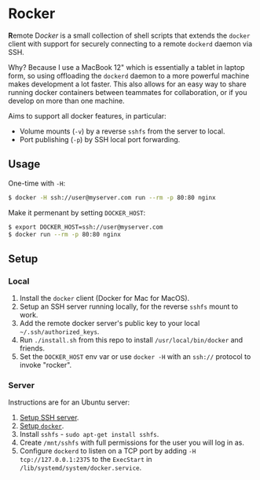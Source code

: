 # Rocker

**R**emote D*ocker* is a small collection of shell scripts that extends the
`docker` client with support for securely connecting to a remote `dockerd`
daemon via SSH.

Why? Because I use a MacBook 12" which is essentially a tablet in laptop form,
so using offloading the `dockerd` daemon to a more powerful machine makes
development a lot faster. This also allows for an easy way to share running
docker containers between teammates for collaboration, or if you develop on more
than one machine.

Aims to support all docker features, in particular:

 * Volume mounts (`-v`) by a reverse `sshfs` from the server to local.
 * Port publishing (`-p`) by SSH local port forwarding.

## Usage

One-time with `-H`:

```bash
$ docker -H ssh://user@myserver.com run --rm -p 80:80 nginx
```

Make it permenant by setting `DOCKER_HOST`:

```bash
$ export DOCKER_HOST=ssh://user@myserver.com
$ docker run --rm -p 80:80 nginx
```

## Setup

### Local

 1. Install the `docker` client (Docker for Mac for MacOS).
 1. Setup an SSH server running locally, for the reverse `sshfs` mount to work.
 1. Add the remote docker server's public key to your local
    `~/.ssh/authorized_keys`.
 1. Run `./install.sh` from this repo to install `/usr/local/bin/docker` and
    friends.
 1. Set the `DOCKER_HOST` env var or use `docker -H` with an `ssh://` protocol to
    invoke "rocker".

### Server

Instructions are for an Ubuntu server:

 1. [Setup SSH server](https://help.ubuntu.com/community/SSH/OpenSSH/Configuring).
 1. [Setup `docker`](https://docs.docker.com/install/linux/docker-ce/ubuntu).
 1. Install `sshfs` - `sudo apt-get install sshfs`.
 1. Create `/mnt/sshfs` with full permissions for the user you will log in as.
 1. Configure `dockerd` to listen on a TCP port by adding `-H tcp://127.0.0.1:2375`
    to the `ExecStart` in `/lib/systemd/system/docker.service`.
